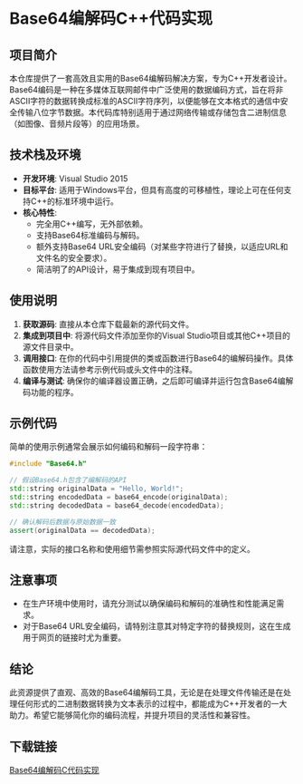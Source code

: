 # Base64编解码C++代码实现

## 项目简介

本仓库提供了一套高效且实用的Base64编解码解决方案，专为C++开发者设计。Base64编码是一种在多媒体互联网邮件中广泛使用的数据编码方式，旨在将非ASCII字符的数据转换成标准的ASCII字符序列，以便能够在文本格式的通信中安全传输八位字节数据。本代码库特别适用于通过网络传输或存储包含二进制信息（如图像、音频片段等）的应用场景。

## 技术栈及环境

- **开发环境**: Visual Studio 2015
- **目标平台**: 适用于Windows平台，但具有高度的可移植性，理论上可在任何支持C++的标准环境中运行。
- **核心特性**:
  - 完全用C++编写，无外部依赖。
  - 支持Base64标准编码与解码。
  - 额外支持Base64 URL安全编码（对某些字符进行了替换，以适应URL和文件名的安全要求）。
  - 简洁明了的API设计，易于集成到现有项目中。

## 使用说明

1. **获取源码**: 直接从本仓库下载最新的源代码文件。
2. **集成到项目中**: 将源代码文件添加至你的Visual Studio项目或其他C++项目的源文件目录中。
3. **调用接口**: 在你的代码中引用提供的类或函数进行Base64的编解码操作。具体函数使用方法请参考示例代码或头文件中的注释。
4. **编译与测试**: 确保你的编译器设置正确，之后即可编译并运行包含Base64编解码功能的程序。

## 示例代码

简单的使用示例通常会展示如何编码和解码一段字符串：

```cpp
#include "Base64.h"

// 假设Base64.h包含了编解码的API
std::string originalData = "Hello, World!";
std::string encodedData = base64_encode(originalData);
std::string decodedData = base64_decode(encodedData);

// 确认解码后数据与原始数据一致
assert(originalData == decodedData);
```

请注意，实际的接口名称和使用细节需参照实际源代码文件中的定义。

## 注意事项

- 在生产环境中使用时，请充分测试以确保编码和解码的准确性和性能满足需求。
- 对于Base64 URL安全编码，请特别注意其对特定字符的替换规则，这在生成用于网页的链接时尤为重要。

## 结论

此资源提供了直观、高效的Base64编解码工具，无论是在处理文件传输还是在处理任何形式的二进制数据转换为文本表示的过程中，都能成为C++开发者的一大助力。希望它能够简化你的编码流程，并提升项目的灵活性和兼容性。

## 下载链接

[Base64编解码C代码实现](https://pan.quark.cn/s/cefd4757b6df)